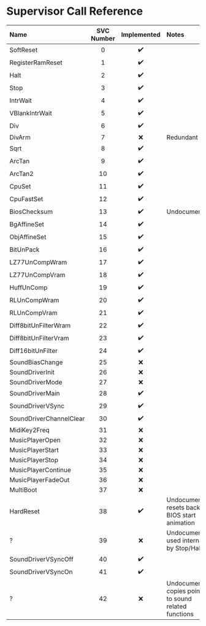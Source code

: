 # Supervisor Call Reference

Name                    | SVC Number | Implemented | Notes
:-----------------------|:----------:|:-----------:|:-----
SoftReset               |  0         | ✔️          |
RegisterRamReset        |  1         | ✔️          |
Halt                    |  2         | ✔️          |
Stop                    |  3         | ✔️          |
IntrWait                |  4         | ✔️          |
VBlankIntrWait          |  5         | ✔️          |
Div                     |  6         | ✔️          |
DivArm                  |  7         | ❌          | Redundant
Sqrt                    |  8         | ✔️          |
ArcTan                  |  9         | ✔️          |
ArcTan2                 | 10         | ✔️          |
CpuSet                  | 11         | ✔️          |
CpuFastSet              | 12         | ✔️          |
BiosChecksum            | 13         | ✔️          | Undocumented
BgAffineSet             | 14         | ✔️          |
ObjAffineSet            | 15         | ✔️          |
BitUnPack               | 16         | ✔️          |
LZ77UnCompWram          | 17         | ✔️          |
LZ77UnCompVram          | 18         | ✔️          |
HuffUnComp              | 19         | ✔️          |
RLUnCompWram            | 20         | ✔️          |
RLUnCompVram            | 21         | ✔️          |
Diff8bitUnFilterWram    | 22         | ✔️          |
Diff8bitUnFilterVram    | 23         | ✔️          |
Diff16bitUnFilter       | 24         | ✔️          |
SoundBiasChange         | 25         | ❌          |
SoundDriverInit         | 26         | ❌          |
SoundDriverMode         | 27         | ❌          |
SoundDriverMain         | 28         | ✔️          |
SoundDriverVSync        | 29         | ✔️          |
SoundDriverChannelClear | 30         | ✔️          |
MidiKey2Freq            | 31         | ❌          |
MusicPlayerOpen         | 32         | ❌          |
MusicPlayerStart        | 33         | ❌          |
MusicPlayerStop         | 34         | ❌          |
MusicPlayerContinue     | 35         | ❌          |
MusicPlayerFadeOut      | 36         | ❌          |
MultiBoot               | 37         | ❌          |
HardReset               | 38         | ✔️          | Undocumented, resets back to BIOS start animation
?                       | 39         | ❌          | Undocumented, used internally by Stop/Halt
SoundDriverVSyncOff     | 40         | ✔️          |
SoundDriverVSyncOn      | 41         | ✔️          |
?                       | 42         | ❌          | Undocumented, copies pointers to sound related functions

